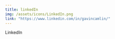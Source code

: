 ```yaml
---
title: linkedIn
img: /assets/icons/LinkedIn.png
link: "https://www.linkedin.com/in/gavincamlin/"
---
```

LinkedIn